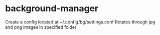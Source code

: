 # background-manager

Create a config located at ~/.config/bg/settings.conf
Rotates through jpg and png images in specified folder
